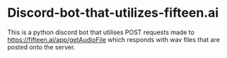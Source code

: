 # Discord-bot-that-utilizes-fifteen.ai
This is a python discord bot that utilises POST requests made to https://fifteen.ai/app/getAudioFile which responds with wav files that are posted onto the server.
